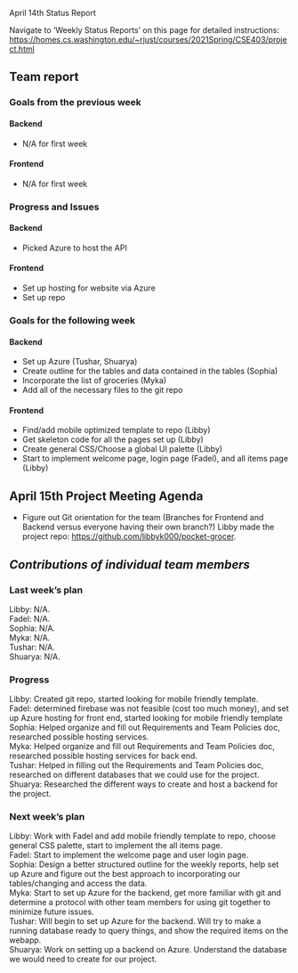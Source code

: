 
April 14th Status Report

Navigate to ‘Weekly Status Reports’ on this page for detailed instructions:
https://homes.cs.washington.edu/~rjust/courses/2021Spring/CSE403/project.html 

## **Team report**

### **Goals from the previous week**  

  #### **Backend**
  - N/A for first week


  #### **Frontend**
  - N/A for first week


### **Progress and Issues**

  #### **Backend**
  -  Picked Azure to host the API

  #### **Frontend**
  - Set up hosting for website via Azure
  - Set up repo



### **Goals for the following week**

  #### **Backend**
  - Set up Azure (Tushar, Shuarya)
  - Create outline for the tables and data contained in the tables (Sophia)
  - Incorporate the list of groceries (Myka)
  - Add all of the necessary files to the git repo 


  #### **Frontend**
  - Find/add mobile optimized template to repo (Libby)
  - Get skeleton code for all the pages set up (Libby)
  - Create general CSS/Choose a global UI palette (Libby)
  - Start to implement welcome page, login page (Fadel), and all items page (Libby)

  
 
## April 15th Project Meeting Agenda
- Figure out Git orientation for the team (Branches for Frontend and Backend versus everyone having their own branch?) Libby made the project repo: https://github.com/libbyk000/pocket-grocer. 
 
 
## **_Contributions of individual team members_**


### **Last week’s plan**

  Libby: N/A.  
  Fadel: N/A.   
  Sophia: N/A.     
  Myka: N/A.    
  Tushar: N/A.   
  Shuarya: N/A.     
 
### **Progress** 
  Libby: Created git repo, started looking for mobile friendly template.   
  Fadel: determined firebase was not feasible (cost too much money), and set up Azure hosting for front end, started looking for mobile friendly template  
  Sophia: Helped organize and fill out Requirements and Team Policies doc, researched possible hosting services.  
  Myka: Helped organize and fill out Requirements and Team Policies doc, researched possible hosting services for back end.    
  Tushar: Helped in filling out the Requirements and Team Policies doc, researched on different databases that we could use for the project.     
  Shuarya: Researched the different ways to create and host a backend for the project.    
 
### **Next week’s plan**

  Libby: Work with Fadel and add mobile friendly template to repo, choose general CSS palette, start to implement the all items page.    
  Fadel: Start to implement the welcome page and user login page.    
  Sophia: Design a better structured outline for the weekly reports, help set up Azure and figure out the best approach to incorporating our tables/changing and access the data.    
  Myka: Start to set up Azure for the backend, get more familiar with git and determine a protocol with other team members for using git together to minimize future issues.     
  Tushar: Will begin to set up Azure for the backend. Will try to make a running database ready to query things, and show the required items on the webapp.      
  Shuarya: Work on setting up a backend on Azure. Understand the database we would need to create for our project.   
